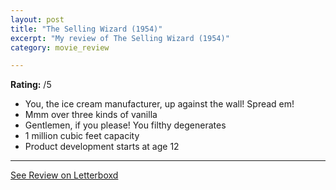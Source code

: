 ```yaml
---
layout: post
title: "The Selling Wizard (1954)"
excerpt: "My review of The Selling Wizard (1954)"
category: movie_review

---
```


**Rating:** /5

* You, the ice cream manufacturer, up against the wall! Spread em!
* Mmm over three kinds of vanilla
* Gentlemen, if you please! You filthy degenerates
* 1 million cubic feet capacity
* Product development starts at age 12

<hr>

[See Review on Letterboxd](https://boxd.it/5jDdU1)
